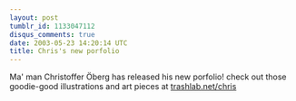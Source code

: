 ```yaml
---
layout: post
tumblr_id: 1133047112
disqus_comments: true
date: 2003-05-23 14:20:14 UTC
title: Chris's new porfolio
---
```


Ma' man Christoffer Öberg has released his new porfolio! check out those goodie-good illustrations and art pieces at <a href="http://www.trashlab.net/chris/" target="_blank">trashlab.net/chris</a>
